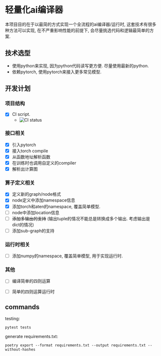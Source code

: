 轻量化ai编译器
============

本项目目的在于以最简的方式实现一个全流程的ai编译器/运行时,
这套技术有很多种方法可以实现, 在不严重影响性能的前提下,
会尽量挑选代码和逻辑最简单的方案.


技术选型
-------

- 使用python来实现, 因为python代码读写更方便. 尽量使用最新的python.
- 依赖pytorch, 使用pytorch来接入更多常见模型.

开发计划
-------

### 项目结构
- [x] CI script. 
  - ![CI status](https://github.com/0x00-pl/plai/actions/workflows/ci.yml/badge.svg?branch=master)

### 接口相关
- [x] 引入pytorch
- [x] 接入torch compile
- [x] 从函数地址解析函数
- [x] 在训练时也调用自定义的compiler
- [x] 解析出计算图

### 算子定义相关
- [x] 定义新的graph/node格式
- [x] node定义中添加namespace信息
- [x] 添加torch和aten的namespace, 覆盖简单模型.
- [ ] node中添加location信息
- [ ] ~~添加多输出的支持~~ (输出tuple的情况不能总是转换成多个输出. 考虑输出是dict的情况)
- [ ] 添加sub-graph的支持

### 运行时相关
- [ ] 添加numpy的namespace, 覆盖简单模型, 用于实现运行时.

### 其他
- [ ] 编译简单的四则运算
- [ ] 简单的四则运算运行时


commands
--------

testing:

```shell
pytest tests
```

generate requirements.txt:

```shell
poetry export --format requirements.txt --output requirements.txt --without-hashes
```

